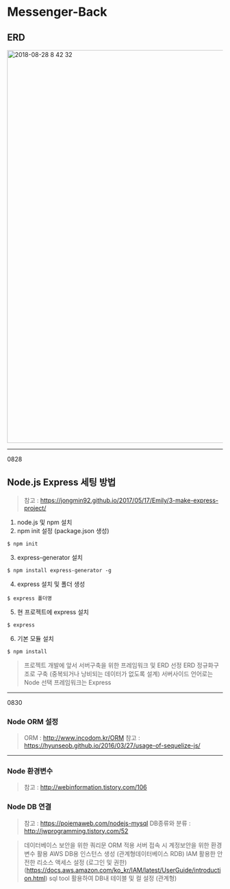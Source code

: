 # Messenger-Back

## ERD
<img width="915" alt="2018-08-28 8 42 32" src="https://user-images.githubusercontent.com/8125606/44720974-6c98b980-ab03-11e8-8253-b25f1ad985e1.png">

* * *
0828
## Node.js Express 세팅 방법
> 참고 : https://jongmin92.github.io/2017/05/17/Emily/3-make-express-project/
1. node.js 및 npm 설치
2. npm init 설정 (package.json 생성)
  ```
  $ npm init
  ```
3. express-generator 설치
  ```
  $ npm install express-generator -g
  ```
4. express 설치 및 폴더 생성
  ```
  $ express 폴더명
  ```
5. 현 프로젝트에 express 설치
  ```
  $ express
  ```
6. 기본 모듈 설치
  ```
  $ npm install
  ```


> 프로젝트 개발에 앞서 서버구축을 위한 프레임워크 및 ERD 선정
> ERD 정규화구조로 구축 (중복되거나 낭비되는 데이터가 없도록 설계)
> 서버사이드 언어로는 Node 선택
> 프레임워크는 Express

* * *
0830
### Node ORM 설정
> ORM : http://www.incodom.kr/ORM
> 참고 : https://hyunseob.github.io/2016/03/27/usage-of-sequelize-js/

***
### Node 환경변수
>참고 : http://webinformation.tistory.com/106


### Node DB 연결
>참고 : https://poiemaweb.com/nodejs-mysql
>DB종류와 분류 : http://jwprogramming.tistory.com/52

> 데이터베이스 보안을 위한 쿼리문 ORM 적용
> 서버 접속 시 계정보안을 위한 환경변수 활용
> AWS DB용 인스턴스 생성 (관계형데이터베이스 RDB)
> IAM 활용한 안전한 리소스 액세스 설정 (로그인 및 권한) (https://docs.aws.amazon.com/ko_kr/IAM/latest/UserGuide/introduction.html)
> sql tool 활용하여 DB내 테이블 및 컬 설정 (관계형)
